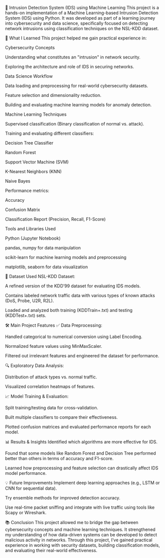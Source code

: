 🚨 Intrusion Detection System (IDS) using Machine Learning
This project is a hands-on implementation of a Machine Learning-based Intrusion Detection System (IDS) using Python. It was developed as part of a learning journey into cybersecurity and data science, specifically focused on detecting network intrusions using classification techniques on the NSL-KDD dataset.

🧠 What I Learned
This project helped me gain practical experience in:

Cybersecurity Concepts

Understanding what constitutes an "intrusion" in network security.

Exploring the architecture and role of IDS in securing networks.

Data Science Workflow

Data loading and preprocessing for real-world cybersecurity datasets.

Feature selection and dimensionality reduction.

Building and evaluating machine learning models for anomaly detection.

Machine Learning Techniques

Supervised classification (Binary classification of normal vs. attack).

Training and evaluating different classifiers:

Decision Tree Classifier

Random Forest

Support Vector Machine (SVM)

K-Nearest Neighbors (KNN)

Naive Bayes

Performance metrics:

Accuracy

Confusion Matrix

Classification Report (Precision, Recall, F1-Score)

Tools and Libraries Used

Python (Jupyter Notebook)

pandas, numpy for data manipulation

scikit-learn for machine learning models and preprocessing

matplotlib, seaborn for data visualization

📁 Dataset Used
NSL-KDD Dataset:

A refined version of the KDD’99 dataset for evaluating IDS models.

Contains labeled network traffic data with various types of known attacks (DoS, Probe, U2R, R2L).

Loaded and analyzed both training (KDDTrain+.txt) and testing (KDDTest+.txt) sets.

🛠️ Main Project Features
✅ Data Preprocessing:

Handled categorical to numerical conversion using Label Encoding.

Normalized feature values using MinMaxScaler.

Filtered out irrelevant features and engineered the dataset for performance.

🔍 Exploratory Data Analysis:

Distribution of attack types vs. normal traffic.

Visualized correlation heatmaps of features.

📈 Model Training & Evaluation:

Split training/testing data for cross-validation.

Built multiple classifiers to compare their effectiveness.

Plotted confusion matrices and evaluated performance reports for each model.

📊 Results & Insights
Identified which algorithms are more effective for IDS.

Found that some models like Random Forest and Decision Tree performed better than others in terms of accuracy and F1-score.

Learned how preprocessing and feature selection can drastically affect IDS model performance.

💡 Future Improvements
Implement deep learning approaches (e.g., LSTM or CNN for sequential data).

Try ensemble methods for improved detection accuracy.

Use real-time packet sniffing and integrate with live traffic using tools like Scapy or Wireshark.

📚 Conclusion
This project allowed me to bridge the gap between cybersecurity concepts and machine learning techniques. It strengthened my understanding of how data-driven systems can be developed to detect malicious activity in networks. Through this project, I’ve gained practical experience in working with security datasets, building classification models, and evaluating their real-world effectiveness.
